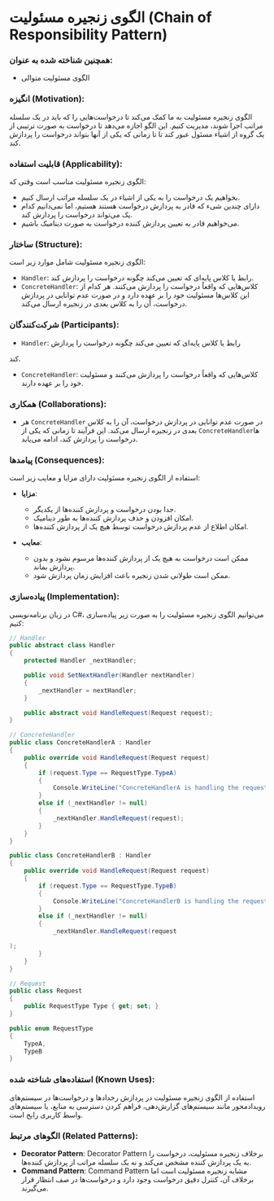 # الگوی زنجیره مسئولیت (Chain of Responsibility Pattern)

### همچنین شناخته شده به عنوان:
- الگوی مسئولیت متوالی

### انگیزه (Motivation):
الگوی زنجیره مسئولیت به ما کمک می‌کند تا درخواست‌هایی را که باید در یک سلسله مراتب اجرا شوند، مدیریت کنیم. این الگو اجازه می‌دهد تا درخواست به صورت ترتیبی از یک گروه از اشیاء مسئول عبور کند تا تا زمانی که یکی از آنها بتواند درخواست را پردازش کند.

### قابلیت استفاده (Applicability):
الگوی زنجیره مسئولیت مناسب است وقتی که:
- بخواهیم یک درخواست را به یکی از اشیاء در یک سلسله مراتب ارسال کنیم.
- دارای چندین شیء که قادر به پردازش درخواست هستند هستیم، اما نمی‌دانیم کدام یک می‌تواند درخواست را پردازش کند.
- می‌خواهیم قادر به تعیین پردازش کننده درخواست به صورت دینامیک باشیم.

### ساختار (Structure):
الگوی زنجیره مسئولیت شامل موارد زیر است:
- `Handler`: رابط یا کلاس پایه‌ای که تعیین می‌کند چگونه درخواست را پردازش کند.
- `ConcreteHandler`: کلاس‌هایی که واقعاً درخواست را پردازش می‌کنند. هر کدام از این کلاس‌ها مسئولیت خود را بر عهده دارد و در صورت عدم توانایی در پردازش درخواست، آن را به کلاس بعدی در زنجیره ارسال می‌کند.

### شرکت‌کنندگان (Participants):
- `Handler`: رابط یا کلاس پایه‌ای که تعیین می‌کند چگونه درخواست را پردازش

کند.
- `ConcreteHandler`: کلاس‌هایی که واقعاً درخواست را پردازش می‌کنند و مسئولیت خود را بر عهده دارند.

### همکاری (Collaborations):
- هر `ConcreteHandler` در صورت عدم توانایی در پردازش درخواست، آن را به کلاس بعدی در زنجیره ارسال می‌کند. این فرآیند تا زمانی که یکی از `ConcreteHandler`ها درخواست را پردازش کند، ادامه می‌یابد.

### پیامدها (Consequences):
استفاده از الگوی زنجیره مسئولیت دارای مزایا و معایب زیر است:
- **مزایا**:
    - جدا بودن درخواست و پردازش کننده‌ها از یکدیگر.
    - امکان افزودن و حذف پردازش کننده‌ها به طور دینامیک.
    - امکان اطلاع از عدم پردازش درخواست توسط هیچ یک از پردازش کننده‌ها.

- **معایب**:
    - ممکن است درخواست به هیچ یک از پردازش کننده‌ها مرسوم نشود و بدون پردازش بماند.
    - ممکن است طولانی شدن زنجیره باعث افزایش زمان پردازش شود.

### پیاده‌سازی (Implementation):
در زبان برنامه‌نویسی C#، می‌توانیم الگوی زنجیره مسئولیت را به صورت زیر پیاده‌سازی کنیم:

```csharp
// Handler
public abstract class Handler
{
    protected Handler _nextHandler;

    public void SetNextHandler(Handler nextHandler)
    {
        _nextHandler = nextHandler;
    }

    public abstract void HandleRequest(Request request);
}

// ConcreteHandler
public class ConcreteHandlerA : Handler
{
    public override void HandleRequest(Request request)
    {
        if (request.Type == RequestType.TypeA)
        {
            Console.WriteLine("ConcreteHandlerA is handling the request");
        }
        else if (_nextHandler != null)
        {
            _nextHandler.HandleRequest(request);
        }
    }
}

public class ConcreteHandlerB : Handler
{
    public override void HandleRequest(Request request)
    {
        if (request.Type == RequestType.TypeB)
        {
            Console.WriteLine("ConcreteHandlerB is handling the request");
        }
        else if (_nextHandler != null)
        {
            _nextHandler.HandleRequest(request

);
        }
    }
}

// Request
public class Request
{
    public RequestType Type { get; set; }
}

public enum RequestType
{
    TypeA,
    TypeB
}
```

### استفاده‌های شناخته شده (Known Uses):
استفاده از الگوی زنجیره مسئولیت در پردازش رخدادها و درخواست‌ها در سیستم‌های رویدادمحور مانند سیستم‌های گزارش‌دهی، فراهم کردن دسترسی به منابع، یا سیستم‌های واسط کاربری رایج است.

### الگوهای مرتبط (Related Patterns):
- **Decorator Pattern**: Decorator Pattern برخلاف زنجیره مسئولیت، درخواست را به یک پردازش کننده مشخص می‌کند و نه یک سلسله مراتب از پردازش کننده‌ها.
- **Command Pattern**: Command Pattern مشابه زنجیره مسئولیت است اما برخلاف آن، کنترل دقیق درخواست وجود دارد و درخواست‌ها در صف انتظار قرار می‌گیرند.